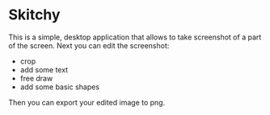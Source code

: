 # Skitchy

This is a simple, desktop application that allows to take screenshot of a part of the screen. Next you can edit the screenshot:

- crop
- add some text
- free draw
- add some basic shapes

Then you can export your edited image to png.
